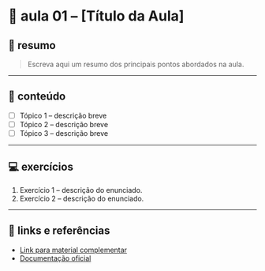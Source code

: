 # 📘 aula 01 – [Título da Aula]

## 📖 resumo
> Escreva aqui um resumo dos principais pontos abordados na aula.

---

## 📂 conteúdo
- [ ] Tópico 1 – descrição breve  
- [ ] Tópico 2 – descrição breve  
- [ ] Tópico 3 – descrição breve  

---

## 💻 exercícios
1. Exercício 1 – descrição do enunciado.  
2. Exercício 2 – descrição do enunciado.  

---

## 🔗 links e referências
- [Link para material complementar](https://)  
- [Documentação oficial](https://)  
